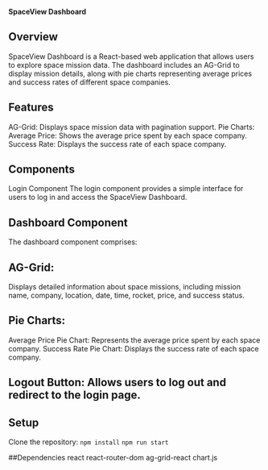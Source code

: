 **SpaceView Dashboard** 

## Overview
SpaceView Dashboard is a React-based web application that allows users to explore space mission data. The dashboard includes an AG-Grid to display mission details, along with pie charts representing average prices and success rates of different space companies.

## Features
AG-Grid: Displays space mission data with pagination support.
Pie Charts:
Average Price: Shows the average price spent by each space company.
Success Rate: Displays the success rate of each space company.

## Components
Login Component
The login component provides a simple interface for users to log in and access the SpaceView Dashboard.

## Dashboard Component
The dashboard component comprises:

## AG-Grid: 
Displays detailed information about space missions, including mission name, company, location, date, time, rocket, price, and success status.

## Pie Charts:
Average Price Pie Chart: Represents the average price spent by each space company.
Success Rate Pie Chart: Displays the success rate of each space company.

## Logout Button: Allows users to log out and redirect to the login page.

## Setup
Clone the repository:
```npm install```
```npm run start```

##Dependencies
react
react-router-dom
ag-grid-react
chart.js
